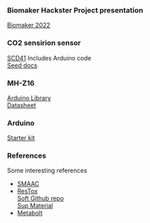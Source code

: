  ### Biomaker Hackster Project presentation
 
[Biomaker 2022](https://www.hackster.io/432701/low-cost-soil-respiration-system-to-assess-soil-health-3263b7)

### CO2 sensirion sensor 
[SCD41](https://www.sensirion.com/en/environmental-sensors/evaluation-kit-sek-environmental-sensing/evaluation-kit-sek-scd41/) 
Includes Arduino code  
[Seed docs](https://www.seeedstudio.com/Grove-CO2-Temperature-Humidity-Sensor-SCD41-p-5025.html)

### MH-Z16
[Arduino Library](https://github.com/SandboxElectronics/NDIRZ16)  
[Datasheet](https://www.winsen-sensor.com/d/files/MH-Z16.pdf)  


### Arduino
[Starter kit](https://wiki.seeedstudio.com/Grove-Beginner-Kit-For-Arduino/)

### References
Some interesting references 
- [SMAAC](https://gitlab.com/nanocastro/camara-respiracion-suelo/-/blob/master/Referencias/Talking_SMAAC_A_New_Tool_to_Measure_Soil_Respirati.pdf)
- [ResTox](https://gitlab.com/nanocastro/camara-respiracion-suelo/-/blob/master/Referencias/djerdj2021.pdf)  
[Soft Github repo](https://github.com/gyorgytamara/restox-software)  
[Sup Material](https://gitlab.com/nanocastro/camara-respiracion-suelo/-/tree/master/Versionn%203%20-%20Biomaker/SupMaterial)  
- [Metabolt](https://gitlab.com/nanocastro/camara-respiracion-suelo/-/blob/master/Referencias/sensors-20-04479.pdf)
